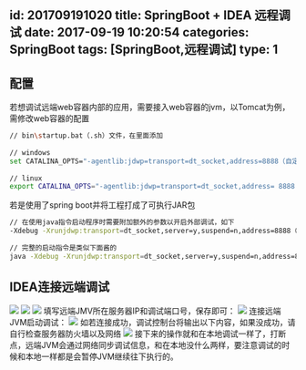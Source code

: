 id: 201709191020
title: SpringBoot + IDEA 远程调试
date: 2017-09-19 10:20:54
categories: SpringBoot
tags: [SpringBoot,远程调试]
type: 1
---------
## 配置
若想调试远端web容器内部的应用，需要接入web容器的jvm，以Tomcat为例，需修改web容器的配置
```bash
// bin\startup.bat（.sh）文件，在里面添加
 
// windows
set CATALINA_OPTS="-agentlib:jdwp=transport=dt_socket,address=8888（自定义调试端口）,server=y,suspend=n %CATALINA_OPTS%"
 
// linux
export CATALINA_OPTS="-agentlib:jdwp=transport=dt_socket,address= 8888（自定义调试端口）,server=y,suspend=n $CATALINA_OPTS"

```
若是使用了spring boot并将工程打成了可执行JAR包
```bash
// 在使用java指令启动程序时需要附加额外的参数以开启外部调试，如下
-Xdebug -Xrunjdwp:transport=dt_socket,server=y,suspend=n,address=8888（自定义调试端口）
 
// 完整的启动指令是类似下面酱的
java -Xdebug -Xrunjdwp:transport=dt_socket,server=y,suspend=n,address=8888（自定义调试端口） -jar application.jar

```

## IDEA连接远端调试
![](https://file.wf2311.com/2017/09/19/15/WechatIMG2478.jpeg)
![](https://file.wf2311.com/2017/09/19/15/WX20170321-035338@2x.png)
![](https://file.wf2311.com/2017/09/19/15/WX20170321-035510@2x.png)
填写远端JMV所在服务器IP和调试端口号，保存即可：
![](https://file.wf2311.com/2017/09/19/15/WX20170321-035733@2x.png)
连接远端JVM启动调试：
![](https://file.wf2311.com/2017/09/19/14/WX20170321-040105@2x.png)
如若连接成功，调试控制台将输出以下内容，如果没成功，请自行检查服务器防火墙以及网络
![](https://file.wf2311.com/2017/09/19/15/WX20170321-040237@2x.png)
接下来的操作就和在本地调试一样了，打断点，远端JVM会通过网络同步调试信息，和在本地没什么两样，要注意调试的时候和本地一样都是会暂停JVM继续往下执行的。
